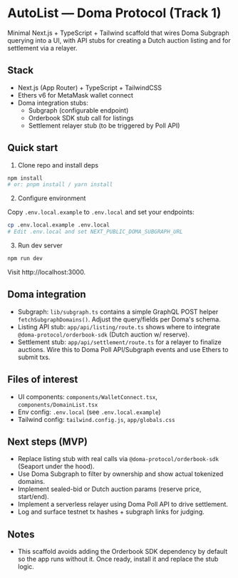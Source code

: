 # AutoList — Doma Protocol (Track 1)

Minimal Next.js + TypeScript + Tailwind scaffold that wires Doma Subgraph querying into a UI, with API stubs for creating a Dutch auction listing and for settlement via a relayer.

## Stack

- Next.js (App Router) + TypeScript + TailwindCSS
- Ethers v6 for MetaMask wallet connect
- Doma integration stubs:
  - Subgraph (configurable endpoint)
  - Orderbook SDK stub call for listings
  - Settlement relayer stub (to be triggered by Poll API)

## Quick start

1) Clone repo and install deps

```bash
npm install
# or: pnpm install / yarn install
```

2) Configure environment

Copy `.env.local.example` to `.env.local` and set your endpoints:

```bash
cp .env.local.example .env.local
# Edit .env.local and set NEXT_PUBLIC_DOMA_SUBGRAPH_URL
```

3) Run dev server

```bash
npm run dev
```

Visit http://localhost:3000.

## Doma integration

- Subgraph: `lib/subgraph.ts` contains a simple GraphQL POST helper `fetchSubgraphDomains()`. Adjust the query/fields per Doma's schema.
- Listing API stub: `app/api/listing/route.ts` shows where to integrate `@doma-protocol/orderbook-sdk` (Dutch auction w/ reserve).
- Settlement stub: `app/api/settlement/route.ts` for a relayer to finalize auctions. Wire this to Doma Poll API/Subgraph events and use Ethers to submit txs.

## Files of interest

- UI components: `components/WalletConnect.tsx`, `components/DomainList.tsx`
- Env config: `.env.local` (see `.env.local.example`)
- Tailwind config: `tailwind.config.js`, `app/globals.css`

## Next steps (MVP)

- Replace listing stub with real calls via `@doma-protocol/orderbook-sdk` (Seaport under the hood).
- Use Doma Subgraph to filter by ownership and show actual tokenized domains.
- Implement sealed-bid or Dutch auction params (reserve price, start/end).
- Implement a serverless relayer using Doma Poll API to drive settlement.
- Log and surface testnet tx hashes + subgraph links for judging.

## Notes

- This scaffold avoids adding the Orderbook SDK dependency by default so the app runs without it. Once ready, install it and replace the stub logic.
